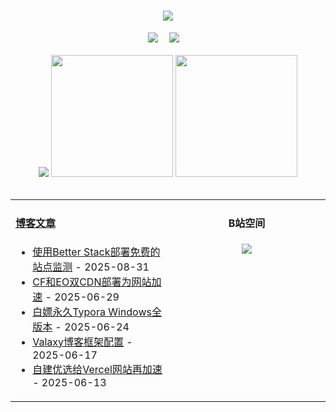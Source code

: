 <!-- 动态打字效果 -->
<h1 align="center">
  <a href="https://blog.mnxy.eu.org/">
    <img style="margin:auto" src="https://readme-typing-svg.herokuapp.com?color=%2336BCF7&lines=&nbsp;&nbsp;&nbsp;&nbsp;&nbsp;&nbsp;今日事，今日毕！">
  </a>
</h1>

<!-- 个人资料徽标 -->
<div align="center">
  <a href="https://blog.mnxy.eu.org/"><img src="https://img.shields.io/badge/website-个人博客-5c5c5c?style=flat&logo=github"></a>&emsp;
  <a href="https://space.bilibili.com/381745966"><img src="https://img.shields.io/badge/B站空间-bilibili-ff69b4?style=flat&logo=bilibili"></a>&emsp;
</div>
<br>

<!-- GitHub数据统计 -->
<div align="center">
  <img src="https://cdn.jsdmirror.com/gh/MengNianxiaoyao/MengNianxiaoyao@main/assets/github-contribution-grid-snake.svg" />
  <img height="195px" src="https://cdn.jsdmirror.com/gh/MengNianxiaoyao/MengNianxiaoyao@main/assets/github-stats.svg" />
  <img height="195px" src="https://cdn.jsdmirror.com/gh/MengNianxiaoyao/MengNianxiaoyao@main/assets/top-langs.svg" />
</div>
<br>

<table align="center">
  
<td valign="top" width="50%">
  
#### <a href="https://blog.mnxy.eu.org/" target="_blank">博客文章</a>
  
<!-- START_SECTION:blog -->
* <a href='https://blog.mnxyio.top/posts/tech/uptime2' target='_blank'>使用Better Stack部署免费的站点监测</a> - 2025-08-31
* <a href='https://blog.mnxyio.top/posts/tech/cf-eo' target='_blank'>CF和EO双CDN部署为网站加速</a> - 2025-06-29
* <a href='https://blog.mnxyio.top/posts/tech/typora' target='_blank'>白嫖永久Typora Windows全版本</a> - 2025-06-24
* <a href='https://blog.mnxyio.top/posts/valaxy/config' target='_blank'>Valaxy博客框架配置</a> - 2025-06-17
* <a href='https://blog.mnxyio.top/posts/tech/cdnip' target='_blank'>自建优选给Vercel网站再加速</a> - 2025-06-13
<!-- END_SECTION:blog -->
</td>
<td valign="top" width="50%">
  <!-- BiliBili数据 -->
<div align="center">
  
#### B站空间
  <a href="https://space.bilibili.com/381745966"><img src="https://stats.justsong.cn/api/bilibili/?id=381745966"/></a>
</div>
</td> 
</table>
